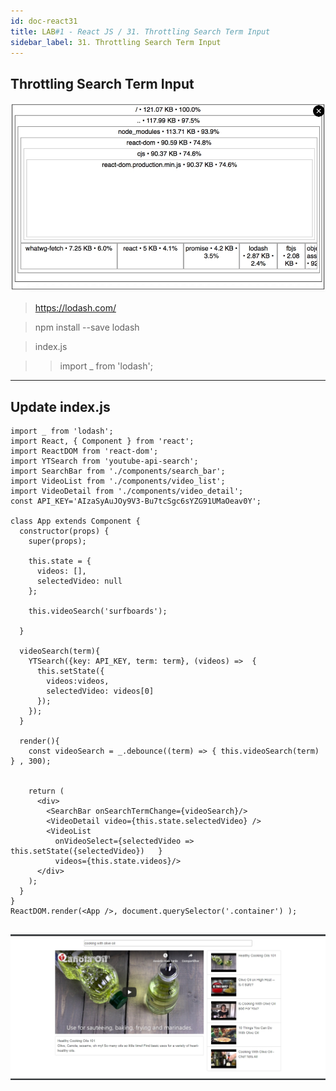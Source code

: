 ```yaml
---
id: doc-react31
title: LAB#1 - React JS / 31. Throttling Search Term Input
sidebar_label: 31. Throttling Search Term Input
---
```


## Throttling Search Term Input


![alt text](.\assets\React_Imagem31_1.jpg)


> https://lodash.com/

> npm install --save lodash

> index.js

>> import _ from 'lodash';

---

## Update index.js

~~~
import _ from 'lodash';
import React, { Component } from 'react';
import ReactDOM from 'react-dom';
import YTSearch from 'youtube-api-search';
import SearchBar from './components/search_bar';
import VideoList from './components/video_list';
import VideoDetail from './components/video_detail';
const API_KEY='AIzaSyAuJOy9V3-Bu7tcSgc6sYZG91UMaOeav0Y';

class App extends Component {
  constructor(props) {
    super(props);

    this.state = {
      videos: [],
      selectedVideo: null
    };

    this.videoSearch('surfboards');

  }

  videoSearch(term){
    YTSearch({key: API_KEY, term: term}, (videos) =>  {
      this.setState({
        videos:videos,
        selectedVideo: videos[0]
      });
    });
  }

  render(){
    const videoSearch = _.debounce((term) => { this.videoSearch(term) } , 300);


    return (
      <div>
        <SearchBar onSearchTermChange={videoSearch}/>
        <VideoDetail video={this.state.selectedVideo} />
        <VideoList
          onVideoSelect={selectedVideo => this.setState({selectedVideo})   }
          videos={this.state.videos}/>
      </div>
    );
  }
}
ReactDOM.render(<App />, document.querySelector('.container') );


~~~

![alt text](.\assets\React_Imagem31_2.jpg)
